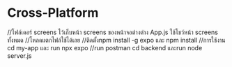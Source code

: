 ﻿# Cross-Platform
//โฟล์เดอร์ screens ไว้เก็บหน้า  screens ของหน้าจอต่างต่าง App.js ใช้โชว์หน้า screens ทั้งหมด
//โหลดแตกไฟล์ใช้ได้เลย
//ติดตั้งnpm 
 install -g expo
และ npm install
//การใช้งาน cd my-app และ  run
npx expo 
//run postman
cd backend และrun
node server.js
